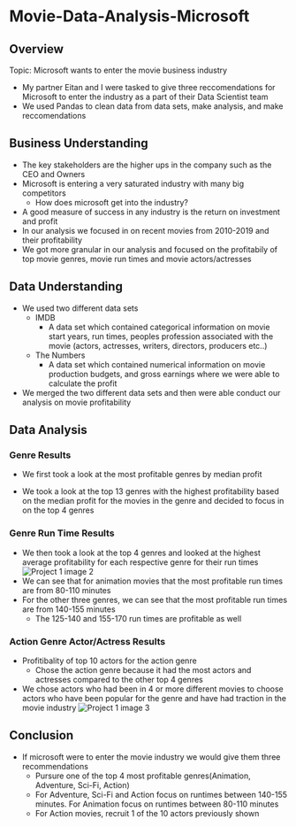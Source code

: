 # Movie-Data-Analysis-Microsoft
## Overview
Topic: Microsoft wants to enter the movie business industry
- My partner Eitan and I were tasked to give three reccomendations for Microsoft to enter the industry as a part of their Data Scientist team
- We used Pandas to clean data from data sets, make analysis, and make reccomendations
## Business Understanding
- The key stakeholders are the higher ups in the company such as the CEO and Owners
- Microsoft is entering a very saturated industry with many big competitors
   - How does microsoft get into the industry?
- A good measure of success in any industry is the return on investment and profit
- In our analysis we focused in on recent movies from 2010-2019 and their profitability
- We got more granular in our analysis and focused on the profitabily of top movie genres, movie run times and movie actors/actresses
## Data Understanding
- We used two different data sets
  - IMDB 
    -   A data set which contained categorical information on movie start years, run times, peoples profession associated with the movie (actors, actresses, writers, directors, producers etc..)
  -  The Numbers
     -  A data set which contained numerical information on movie production budgets, and gross earnings where we were able to calculate the profit
 -  We merged the two different data sets and then were able conduct our analysis on movie profitability
## Data Analysis
### Genre Results
 - We first took a look at the most profitable genres by median profit
 
 - We took a look at the top 13 genres with the highest profitability based on the median profit for the movies in the genre and decided to focus in on the top 4 genres
### Genre Run Time Results
- We then took a look at the top 4 genres and looked at the highest average profitability for each respective genre for their run times
![Project 1 image 2](https://github.com/ddcots24/Movie-Data-Analysis-Microsoft/assets/131708046/1d3c57ba-eaf3-4fbe-b59d-d0e8abea9e56)
- We can see that for animation movies that the most profitable run times are from 80-110 minutes
- For the other three genres, we can see that the most profitable run times are from 140-155 minutes
  - The 125-140 and 155-170 run times are profitable as well
### Action Genre Actor/Actress Results
- Profitibality of top 10 actors for the action genre
  - Chose the action genre because it had the most actors and actresses compared to the other top 4 genres
- We chose actors who had been in 4 or more different movies to choose actors who have been popular for the genre and have had traction in the movie industry
![Project 1 image 3](https://github.com/ddcots24/Movie-Data-Analysis-Microsoft/assets/131708046/ece9cbdc-7147-44d5-ac36-2cf03840b403)
## Conclusion
- If microsoft were to enter the movie industry we would give them three recommendations
  - Pursure one of the top 4 most profitable genres(Animation, Adventure, Sci-Fi, Action)
  - For Adventure, Sci-Fi and Action focus on runtimes between 140-155 minutes. For Animation focus on runtimes between 80-110 minutes
  - For Action movies, recruit 1 of the 10 actors previously shown
